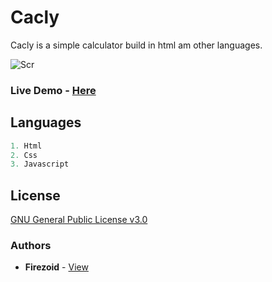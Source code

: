 # Cacly

Cacly is a simple calculator build in html am other languages.


![Scr](https://user-images.githubusercontent.com/39196039/40139639-27db8c64-596e-11e8-9537-04a5b5d07170.jpg)

### Live Demo - [Here](https://firezoid.github.io/cacly-calculator/)


## Languages

```js
1. Html
2. Css
3. Javascript
```

## License
[GNU General Public License v3.0](https://github.com/firezoid/simple-calculator/blob/main/LICENSE)

### Authors
* **Firezoid** - [View](github.com/firezoid)

